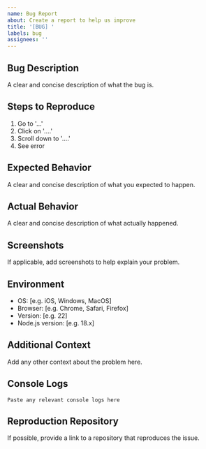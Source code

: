 ```yaml
---
name: Bug Report
about: Create a report to help us improve
title: '[BUG] '
labels: bug
assignees: ''
---
```


## Bug Description

A clear and concise description of what the bug is.

## Steps to Reproduce

1. Go to '...'
2. Click on '....'
3. Scroll down to '....'
4. See error

## Expected Behavior

A clear and concise description of what you expected to happen.

## Actual Behavior

A clear and concise description of what actually happened.

## Screenshots

If applicable, add screenshots to help explain your problem.

## Environment

- OS: [e.g. iOS, Windows, MacOS]
- Browser: [e.g. Chrome, Safari, Firefox]
- Version: [e.g. 22]
- Node.js version: [e.g. 18.x]

## Additional Context

Add any other context about the problem here.

## Console Logs

```
Paste any relevant console logs here
```

## Reproduction Repository

If possible, provide a link to a repository that reproduces the issue.
